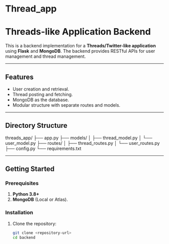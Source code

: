 # Thread_app
# Threads-like Application Backend

This is a backend implementation for a **Threads/Twitter-like application** using **Flask** and **MongoDB**. The backend provides RESTful APIs for user management and thread management.

---

## Features
- User creation and retrieval.
- Thread posting and fetching.
- MongoDB as the database.
- Modular structure with separate routes and models.

---

## Directory Structure

threads_app/
├── app.py
├── models/
│   ├── thread_model.py
│   └── user_model.py
├── routes/
│   ├── thread_routes.py
│   └── user_routes.py
├── config.py
└── requirements.txt


---

## Getting Started

### Prerequisites
1. **Python 3.8+**
2. **MongoDB** (Local or Atlas).

### Installation
1. Clone the repository:
   ```bash
   git clone <repository-url>
   cd backend


